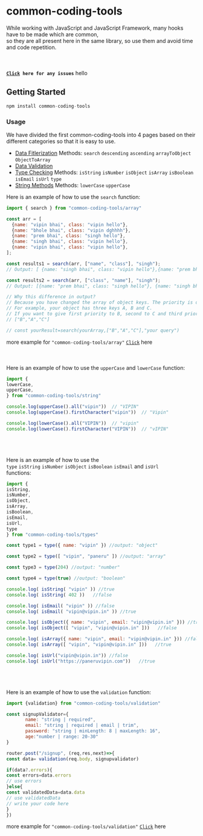 # common-coding-tools

While working with JavaScript and JavaScript Framework, many hooks have to be made which are common, \
so they are all present here in the same library, so use them and avoid time and code repetition. \
\
\
\
[**`Click`**]()**` here for any issues`**                            hello

## Getting Started
```javascript
npm install common-coding-tools
```


### Usage
We have divided the first common-coding-tools into 4 pages based on their different categories so that it is easy to use.

- [Data Fitlerization](https://github.com/PaneruVipin/common.md/blob/main/array.md#common-coding-toolsarray)    Methods: `search` `descending` `ascending` `arrayToObject` `ObjectToArray`
- [Data Validation](https://github.com/PaneruVipin/common.md/blob/main/validation.md#common-coding-toolsvalidation)
- [Type Checking](https://github.com/PaneruVipin/common.md/blob/main/types.md#common-coding-toolstypes)        Methods: `isString` `isNumber` `isObject` `isArray` `isBoolean` `isEmail` `isUrl` `type`
- [String Methods](https://github.com/PaneruVipin/common.md/blob/main/string.md#common-coding-toolsstring)      Methods: `lowerCase` `upperCase`


Here is an example of how to use the `search` function:
```javascript
import { search } from "common-coding-tools/array"

const arr = [
  {name: "vipin bhai", class: "vipin hello"},
  {name: "bhole bhai", class: "vipin dghhhh"},
  {name: "prem bhai", class: "singh hello"},
  {name: "singh bhai", class: "vipin hello"},
  {name: "vipin bhai", class: "vipin hello"},
];

const results1 = search(arr, ["name", "class"], "singh");
// Output: [ {name: "singh bhai", class: "vipin hello"},{name: "prem bhai", class: "singh hello"}]

const results2 = search(arr, ["class", "name"], "singh");
// Output: [{name: "prem bhai", class: "singh hello"}, {name: "singh bhai", class: "vipin hello"}]

// Why this difference in output?
// Because you have changed the array of object keys. The priority is decided according to the position of the key. 
// For example, your object has three keys A, B and C. 
// If you want to give first priority to B, second to C and third priority to A, then write like this
// ["B","A","C"]

// const yourResult=search(yourArray,["B","A","C"],"your query")
```

more example for `"common-coding-tools/array"` [`Click`](https://github.com/PaneruVipin/common.md/blob/main/array.md#common-coding-toolsarray) here\
\
\
\
Here is an example of how to use the `upperCase` and `lowerCase` function:
```javascript
import {
lowerCase,
upperCase,
} from "common-coding-tools/string"

console.log(upperCase().all("vipin"))  // "VIPIN"
console.log(upperCase().firstCharacter("vipin"))  // "Vipin"

console.log(lowerCase().all("VIPIN"))  // "vipin"
console.log(lowerCase().firstCharacter("VIPIN"))  // "vIPIN"

```
\
\
\
Here is an example of how to use the \
`type` `isString` `isNumber` `isObject` `isBoolean` `isEmail` and `isUrl` \
functions:
```javascript
import {
isString,
isNumber,
isObject,
isArray,
isBoolean,
isEmail,
isUrl,
type
} from "common-coding-tools/types"

const type1 = type({ name: "vipin" }) //output: "object"

const type2 = type([ "vipin", "paneru" ]) //output: "array"

const type3 = type(204) //output: "number"

const type4 = type(true) //output: "boolean"

console.log( isString( "vipin" )) //true
console.log( isString( 402 ))   //false

console.log( isEmail( "vipin" )) //false
console.log( isEmail( "vipin@vipin.in" )) //true

console.log( isObject({ name: "vipin", email: "vipin@vipin.in" })) //true
console.log( isObject([ "vipin", "vipin@vipin.in" ]))   //false

console.log( isArray({ name: "vipin", email: "vipin@vipin.in" })) //false
console.log( isArray([ "vipin", "vipin@vipin.in" ]))   //true

console.log( isUrl("vipin@vipin.in")) //false
console.log( isUrl("https://paneruvipin.com"))   //true
```
\
\
\
Here is an example of how to use the `validation` function:
```javascript
import {validation} from "common-coding-tools/validation"

const signupValidator={
       name: "string | required",
       email: "string | required | email | trim",
       password: "string | minLength: 8 | maxLength: 16",
       age:"number | range: 20-30"
}

router.post("/signup", (req,res,next)=>{
const data= validation(req.body, signupvalidator)

if(data?.errors){
const errors=data.errors
// use errors
}else{
const validatedData=data.data
// use validatedData
// write your code here
}
})
```
more example for `"common-coding-tools/validation"` [`Click`](https://github.com/PaneruVipin/common.md/blob/main/validation.md#common-coding-toolsvalidation) here




